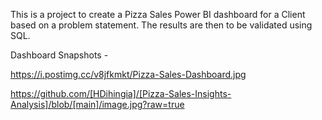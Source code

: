 This is a project to create a Pizza Sales Power BI dashboard for a Client based on a problem statement. The results are then to be validated using SQL.

 

Dashboard Snapshots - 

https://i.postimg.cc/v8jfkmkt/Pizza-Sales-Dashboard.jpg

https://github.com/[HDihingia]/[Pizza-Sales-Insights-Analysis]/blob/[main]/image.jpg?raw=true


